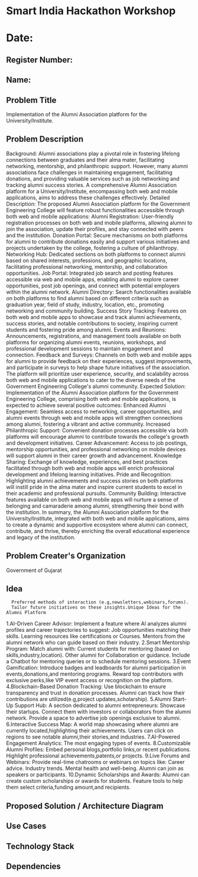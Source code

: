 # Smart India Hackathon Workshop
# Date:
## Register Number:
## Name:
## Problem Title
Implementation of the Alumni Association platform for the University/Institute.
## Problem Description
Background: Alumni associations play a pivotal role in fostering lifelong connections between graduates and their alma mater, facilitating networking, mentorship, and philanthropic support. However, many alumni associations face challenges in maintaining engagement, facilitating donations, and providing valuable services such as job networking and tracking alumni success stories. A comprehensive Alumni Association platform for a University/Institute, encompassing both web and mobile applications, aims to address these challenges effectively. Detailed Description: The proposed Alumni Association platform for the Government Engineering College will feature robust functionalities accessible through both web and mobile applications: Alumni Registration: User-friendly registration processes on both web and mobile platforms, allowing alumni to join the association, update their profiles, and stay connected with peers and the institution. Donation Portal: Secure mechanisms on both platforms for alumni to contribute donations easily and support various initiatives and projects undertaken by the college, fostering a culture of philanthropy. Networking Hub: Dedicated sections on both platforms to connect alumni based on shared interests, professions, and geographic locations, facilitating professional networking, mentorship, and collaboration opportunities. Job Portal: Integrated job search and posting features accessible via web and mobile apps, enabling alumni to explore career opportunities, post job openings, and connect with potential employers within the alumni network. Alumni Directory: Search functionalities available on both platforms to find alumni based on different criteria such as graduation year, field of study, industry, location, etc., promoting networking and community building. Success Story Tracking: Features on both web and mobile apps to showcase and track alumni achievements, success stories, and notable contributions to society, inspiring current students and fostering pride among alumni. Events and Reunions: Announcements, registrations, and management tools available on both platforms for organizing alumni events, reunions, workshops, and professional development sessions to maintain engagement and connection. Feedback and Surveys: Channels on both web and mobile apps for alumni to provide feedback on their experiences, suggest improvements, and participate in surveys to help shape future initiatives of the association. The platform will prioritize user experience, security, and scalability across both web and mobile applications to cater to the diverse needs of the Government Engineering College's alumni community. Expected Solution: Implementation of the Alumni Association platform for the Government Engineering College, comprising both web and mobile applications, is expected to achieve several positive outcomes: Enhanced Alumni Engagement: Seamless access to networking, career opportunities, and alumni events through web and mobile apps will strengthen connections among alumni, fostering a vibrant and active community. Increased Philanthropic Support: Convenient donation processes accessible via both platforms will encourage alumni to contribute towards the college's growth and development initiatives. Career Advancement: Access to job postings, mentorship opportunities, and professional networking on mobile devices will support alumni in their career growth and advancement. Knowledge Sharing: Exchange of knowledge, experiences, and best practices facilitated through both web and mobile apps will enrich professional development and lifelong learning initiatives. Pride and Recognition: Highlighting alumni achievements and success stories on both platforms will instill pride in the alma mater and inspire current students to excel in their academic and professional pursuits. Community Building: Interactive features available on both web and mobile apps will nurture a sense of belonging and camaraderie among alumni, strengthening their bond with the institution. In summary, the Alumni Association platform for the University/Institute, integrated with both web and mobile applications, aims to create a dynamic and supportive ecosystem where alumni can connect, contribute, and thrive, thereby enriching the overall educational experience and legacy of the institution.
## Problem Creater's Organization
Government of Gujarat

## Idea

      Preferred methods of interaction (e.g,newsletters,webinars,forums).
      Tailor future initiatives on these insights.Unique Ideas for the Alumni Platform
1.AI-Driven Career Advisor:
   Implement a feature where AI analyzes alumni profiles and career trajectories to suggest:
      Job opportunities matching their skills.
      Learning resources like certifications or Courses.
      Mentors from the alumni network who can guide based on their industry.
2.Smart Mentorship Program:
   Match alumni with:
      Current students for mentoring (based on skills,industry,location).
      Other alumni for Collaboration or guidance.
      Include a Chatbot for mentoring queries or to schedule mentoring sessions.
3.Event Gamification:
      Introduce badges and leadboards for alumni participation in events,donations,and mentoring programs.
      Reward top contributors with exclusive perks,like VIP event access or recognition on the platform.
4.Blockchain-Based Donation Tracking:
      Use blockchain to ensure transparency and trust in donation processes.
      Alumni can track how their contributions are utilized(e.g,project updates,scholarship).
5.Alumni Start-Up Support Hub:
   A section dedicated to alumni entrepreneurs:
      Showcase their startups.
      Connect them with investors or collaborators from the alumni network.
      Provide a space to advertise job openings exclusive to alumni.
6.Interactive Success Map:
      A world map showcasing where alumni are currently located,highlighting their achievements.
      Users can click on regions to see notable alumni,their stories,and industries.
7.AI-Powered Engagement Analytics:
      The most engaging types of events.
8.Customizable Alumni Profiles:
      Embed personal blogs,portfolio links,or recent publications.
      Highlight professional achievements,patents,or projects.
9.Live Forums and Webinars:
      Provide real-time chatrooms or webinars on topics like:
             Career advice.
             Industry trends.
             Mental health and well-being.
             Alumni can join as speakers or participants.
10.Dynamic Scholarships and Awards:
      Alumni can create custom scholarships or awards for students.
      Feature tools to help them select criteria,funding amount,and recipients.


## Proposed Solution / Architecture Diagram


## Use Cases


## Technology Stack


## Dependencies

